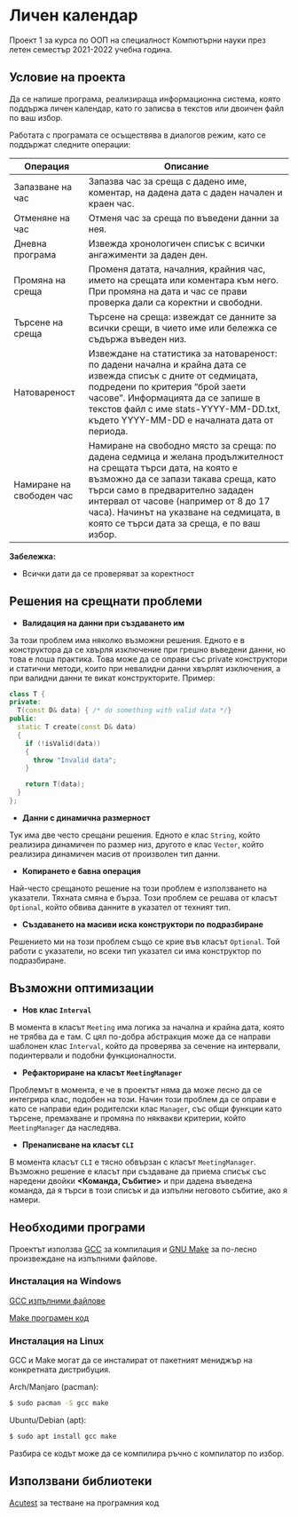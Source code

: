 # Личен календар

Проект 1 за курса по ООП на специалност Компютърни науки през летен семестър 2021-2022 учебна година.

## Условие на проекта

Да се напише програма, реализираща информационна система, която поддържа личен
календар, като го записва в текстов или двоичен файл по ваш избор.

Работата с програмата се осъществява в диалогов режим, като се поддържат следните
операции:

| Операция                 | Описание                                                                                                                                                                                                                                                                                                                       |
| ------------------------ | ------------------------------------------------------------------------------------------------------------------------------------------------------------------------------------------------------------------------------------------------------------------------------------------------------------------------------ |
| Запазване на час         | Запазва час за среща с дадено име, коментар, на дадена дата с даден начален и краен час.                                                                                                                                                                                                                                       |
| Отменяне на час          | Отменя час за среща по въведени данни за нея.                                                                                                                                                                                                                                                                                  |
| Дневна програма          | Извежда хронологичен списък с всички ангажименти за даден ден.                                                                                                                                                                                                                                                                 |
| Промяна на среща         | Променя датата, началния, крайния час, името на срещата или коментара към него. При промяна на дата и час се прави проверка дали са коректни и свободни.                                                                                                                                                                       |
| Търсене на среща         | Търсене на среща: извеждат се данните за всички срещи, в чието име или бележка се съдържа въведен низ.                                                                                                                                                                                                                         |
| Натовареност             | Извеждане на статистика за натовареност: по дадени начална и крайна дата се извежда списък с дните от седмицата, подредени по критерия “брой заети часове”. Информацията да се запише в текстов файл с име stats-YYYY-MM-DD.txt, където YYYY-MM-DD е началната дата от периода.                                                |
| Намиране на свободен час | Намиране на свободно място за среща: по дадена седмица и желана продължителност на срещата търси дата, на която е възможно да се запази такава среща, като търси само в предварително зададен интервал от часове (например от 8 до 17 часа). Начинът на указване на седмицата, в която се търси дата за среща, е по ваш избор. |

**Забележка:**

- Всички дати да се проверяват за коректност

## Решения на срещнати проблеми

- **Валидация на данни при създаването им**

За този проблем има няколко възможни решения. Едното е в конструктора да се хвърля изключение при грешно въведени данни, но това е лоша практика. Това може да се оправи със private конструктори и статични методи, които при невалидни данни хвърлят изключения, а при валидни данни те викат конструкторите. Пример:

```c++
class T {
private:
  T(const D& data) { /* do something with valid data */}
public:
  static T create(const D& data)
  {
    if (!isValid(data))
    {
      throw "Invalid data";
    }

    return T(data);
  }
};
```

- **Данни с динамична размерност**

Тук има две често срещани решения. Едното е клас `String`, който реализира динамичен по размер низ, другото е клас `Vector`, който реализира динамичен масив от произволен тип данни.

- **Копирането е бавна операция**

Най-често срещаното решение на този проблем е използването на указатели. Тяхната смяна е бърза. Този проблем се решава от класът `Optional`, който обвива данните в указател от техният тип.

- **Създаването на масиви иска конструктори по подразбиране**

Решението ми на този проблем също се крие във класът `Optional`. Той работи с указатели, но всеки тип указател си има конструктор по подразбиране.

## Възможни оптимизации

- **Нов клас `Interval`**

В момента в класът `Meeting` има логика за начална и крайна дата, която не трябва да е там. С цял по-добра абстракция може да се направи шаблонен клас `Interval`, който да проверява за сечение на интервали, подинтервали и подобни функционалности.

- **Рефакториране на класът `MeetingManager`**

Проблемът в момента, е че в проектът няма да може лесно да се интегрира клас, подобен на този. Начин този проблем да се оправи е като се направи един родителски клас `Manager`, със общи функции като търсене, премахване и промяна по няквакви критерии, който `MeetingManager` да наследява.

- **Пренаписване на класът `CLI`**

В момента класът `CLI` е тясно обвързан с класът `MeetingManager`. Възможно решение е класът при създаване да приема списък със наредени двойки **<Команда, Събитие>** и при дадена въведена команда, да я търси в този списък и да изпълни неговото събитие, ако я намери.

## Необходими програми

Проектът използва [GCC](https://gcc.gnu.org/) за компилация и [GNU Make](https://www.gnu.org/software/make/) за по-лесно произвеждане на изпълними файлове.

### Инсталация на Windows

[GCC изпълними файлове](https://gcc.gnu.org/install/binaries.html)

[Make програмен код](https://ftp.gnu.org/gnu/make/)

### Инсталация на Linux

GCC и Make могат да се инсталират от пакетният мениджър на конкретната дистрибуция.

Arch/Manjaro (pacman):

```bash
$ sudo pacman -S gcc make
```

Ubuntu/Debian (apt):

```bash
$ sudo apt install gcc make
```

Разбира се кодът може да се компилира ръчно с компилатор по избор.

## Използвани библиотеки

[Acutest](https://github.com/mity/acutest) за тестване на програмния код
